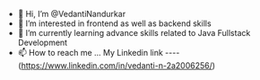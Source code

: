 - 👋 Hi, I’m @VedantiNandurkar
- 👀 I’m interested in frontend as well as backend skills
- 🌱 I’m currently learning advance skills related to  Java Fullstack Development
- 📫 How to reach me ... My Linkedin link ----(https://www.linkedin.com/in/vedanti-n-2a2006256/)

<!---
VedantiNandurkar/VedantiNandurkar is a ✨ special ✨ repository because its `README.md` (this file) appears on your GitHub profile.
You can click the Preview link to take a look at your changes.
--->
